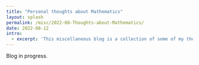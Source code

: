 ```yaml
---
title: "Personal thoughts about Mathematics"
layout: splash
permalink: /misc/2022-08-Thoughts-about-Mathematics/
date: 2022-08-12
intro: 
  - excerpt: 'This miscellaneous blog is a collection of some of my thoughts about the subject and philosophy of Mathematics.'
---
```


Blog in progress.

<!-- Upon being asked about what 'art' is, an artist replied - "Most people feel that painting a picture is an art form, and singing a song is an art. The most beautiful thing about art, I think, is that it is a medium through which two unrelated beings can convey empathy, thoughts, and emotions. This exchange of emotions can occur by looking at a painting, watching a play or a movie, listening to an instrument, reading a poem, or simply listening to someone." Well, I feel that mathematics seemingly qualifies this characterization. A very similar statement recently made by Prof. June Huh, the winner of the Fields medal in 2022, one of the highest honors awarded for outstanding mathematical achievements - "... I dreamed of becoming a poet, to express the inexpressible. I eventually learned that mathematics is a way of doing that."

It is expected for a reader to wonder, what does art have to do with Mathematics? We even have Bachelor and Master degree courses in Arts with concentration in Mathematics if this further raises any curiosity. How are finding solutions of a differential equation, finding the probability of a dart hitting the bull's eye, or finding the rational solutions of a polynomial equation, art forms? Are we seeking for some form of simplistic beautiful structure in their solutions? Or are we admiring the elegance of how one can approach their solutions? Or is there a symphony across all these different questions? It is also said that Mathematics is the queen of all sciences, and that Mathematics is the language of science. Is Mathematics now a form of science? Many readers might agree to this more easily in their hindsoight that they would agree on the prior claim that Mathematics is an art. Many might have heard of Galileo's famous quote - "The book of nature is written in the language of mathematics."

As a young middle school student, I was poor in subjects like literature and history. I never liked the idea of learning things that were subjective, had multitude of perspectives of reason, and had very less to do with the reality as I used to see it. On the contrary, my fond for physical sciences and mathematics was driven by their objective nature and how there seemed to be clearer boundaries between the correct and the incorrect. I used to enjoy how concepts in mathematics were immediately used in physical science that helped understand the truths of the nature of the physical universe. Quantification of physical phenomena and laws seemed to provide the power of predictability with precision. Ofcourse we ignored air friction in most of the physics problems, but you get the core principles right, that were always right and will be right. The Newtonian lens of thought created a fine mark in my scientific thinking ability later during my high school. With eventually diving deeper into modern concepts in modern theoretical physics, I was eager to pursue a career in the same. My elder cousin recommended me to first study and work on my mathematical abilities, and later specialize in any scientific subject of choice. I feel fortunate to have taken this route which provided me enough opportunities and instances where I enjoyed glimpses of mathematical beauty under a formal rigorful setup. Journey since then has been very exciting and the pleasure of seeking artistic elegance in various scienfific disciplies has keept me grounded and going. Now when I look back, I realize that subjective reasoning holds a fundamental role in grooming scientific ideas and thoughts, and can be shaped using mathematical ideas.

A pure mathematician seeks to study the subject for its own sake, independent of any practical applicability. The tree of knowledge is allowed to grow, through reason, in any direction, through any branch. Does this mean that the ultimate tree of knowledge is therefore fractal? The hunt in the hindsight stay the same, which includes discovering dots and connecting as many of them as possible, ultimately revealing beautiful truths which hold permanent value. These dots usually stem out from curiosity and the hope of discovering various facets of mathematical beauty in the form of  completeness, soundness and broader coherence. Breakthroughs in mathematics usually are not over complex and convoluted problems. They are often when mathematicians discover fundamental bridges that are able to connect two seemingly different ideas, thereby promoting the sense of unification. Being able to see connections between different ideas is genuinely pleasing to a mathematician. Certain areas in mathematics like analysis and algebra uaed to be considered distinct areas, but algebraic analysis is now an essential part of modern mathematics. As Joseph Fourier, a mathematician and physist during the early industrial revolution, said - "Mathematics compares the most diverse phenomena and discovers the secret analogies that unite them". This nature of mathematics is probably the most startling properties I can ask from any subject. G. H. Hardy provide a clearer description of the same - "We may say, roughly, that a mathematical idea is 'significant' if it can be connected, in a natural and illuminating way, with a large complex of other mathematical ideas."

Let me give an example of what I mean. From the first sight, the subject of geometry and algebra, as we study in secondary school, appear to be unrelated areas in mathematics. Greek mathematicians used geometry to decode the celestial unknowns. We soon realize in high school that geometrical objects can have algebraic characterizations in the form of equations of curves. We can now easily convert most algebraic equations to geometrical objects, concepts and ideas and most of geometry to algebraic equation with the help of a coordinate system. Coordinate systems allow multiple coordinates, and therefore if we use higher dimensions for different variables associated to various properties and quantities, we might simultaneously reason about all the variables together all at once. It then becomes natural to ask how one property affets the other property, or more precisely, how does a change in one attribute change the others. We soon realize that Newtonian calculus gives us a sufficient language to frame such questions and reason about them using the principles of mathematical analysis. Geometry, algebra and calculus which initially seem to be different areas, now can coherently encode clasical physics. Extending this chain, if we allow complex number analysis, probability theory, differential geometry, functional analysis, and higher abstractions of algebra and geometry, we can formalize most of modern physics.

In the words of Nikola Tesla, "What one man calls God, another calls laws of phsyics". The scientific revolution has propelled substantial progress in pure mathematics where many mathematical concepts and connections where discovered out of neccessity. Industrial revolution served as a test bed for this formalism that led to developments in several areas in applied mathematics creating newer questions and ventures in the broader field. We have had various instances in the scientific history that new mathematical reasonings have led to several scientific advancements, and this has now been a go to recipie of reason in most modern natural sciences.

But what really is mathematics? I like the way Halmos describes it - "For the professional pure mathematician, mathematics is the logical dovetailing of a carefully selected sparse set of assumptions with their surprising conclusions via a conceptually elegant proof. Simplicity, intricacy, and above all, logical analysis are the hallmark of mathematics. The mathematician is interested in extreme cases - in this respect he is like the industrial experimenter who breaks lightbulbs, tears shirts, and bounces cars on ruts. How widely does a reasoning apply, he wants to know, and what happens when it doesn't? What happens when you weaken one of the assumptions, or under what conditions can you strengthen one of the conclusions? It is the perpetual asking of such questions that makes for broader understanding, better technique, and greater elasticity for future problems". He further adds - "Mathematics - this may surprise you or shock you some - is deductive in its creation. The mathematician at work makes vague guesses, visualizes broad generalizations, and jumps to unwarranted conclusions. He arranges and rearranges his ideas, and he becomes convinced of their truth long before he can write down a logical proof". The ability to use rigorous proof-based logic to identify different cases of a problem, understanding what it takes for a statement to be true, logical equivalences versus false analogy, is a muscle I beleive is worthwhile to develop. Unsystematic thinking and verbosity without substance have no place in mathematics. The ability of critical thinking can go a long way in maintaining intelligent and healthy human socities. 




# You have to have some understanding of the connection of the words with the real world, and this is a problem which is not a problem of mathematics at all. Mathematicians also like to make their reasoning as general as possible. - particle physicist and Nobel prize winner, Richard Feynman, on what differs physics from mathematics.

# A mathematician, like a painter or a poet, is a maker of patterns. - G. H. Hardy
# Beauty is the first test: there is no permanent place in the world for ugly mathematics. - G. H. Hardy

# A final question that has puzzled people for ages. Do mathematical objects exist independently of the human mind?: "How do I think about mathematical objects? Do they have an existence independent of you and me? And I know the answer, I know the answer, for absolutely sure, yes, they do. You didn't invent them, I didn't invent them. You and I have nothing to do with mathematical questions, with mathematical concepts, with mathematical statements. If I were a religious man, I'd say God invented them. He gives us the questions, and if he is good and we are good, he gives us the answers." - Halmos https://www.youtube.com/clip/Ugkxe84meQsfYbolDkwCYdzrtfKR0IU34ZwQ


# To Erdos, mathematics is the key to the transcendental truth underlying all of reality. Solving a problem is a triumph over the unknown. Dig deep enough into anything it seems and you find mathematics. This observation has led philosphers into a conclusion that everything including ourselves is a part of a mathematical structure. We live in world full of colors, emotions, sensations and experiences, which we can't for now turn into numbers or equations. It is true that all matter is made up of fundamental particles such as electrons and quarks, the properties of which appear to be purely mathematical. As soon as we try to chase down an individual particle like an electron, it seems to loose its substance and wash out into a wave of probabilities. What we take to be physical, hard edged and tangible, melts into something abstract and without substance. Spacetime too upon close examination, reduces to a mere mathematical structure. In the words of string theorist and mathematician Brian Greene, 'Physicists have come to realize that mathematics, when used with sufficient care, is a proven pathway to truth.'. The Higgs Boson popped out of the mathematics 48 years before it was finally detected by an experiment at the large hadron collider. Already it is clear that the mathematics used in science is far more than just a handy notational system. Its a highly effective way of modelling the universe. The question is whether it runs deeper than that. Max Tegmark, a Swedish-American physicst at MIT has a bold stance to this question, in which he denies the existence of anything other than mathematics objects. Somewhat disturbingly this would even include ourselves, and contents of our minds and awareness. Though we are yet to fully understand the ultimate role that mathematics plays in the reality around up and within us. Matter and energy dances to the tune of mathematics. Mind perceives the existence of matter and explains its behavior through mathematics. Somehow it seems that mind, matter and mathematics rely on the presence of each other as elements in a self sustaining and self actualizing cosmic triangle. 


-->